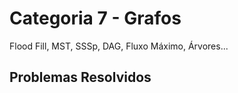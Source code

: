 # Categoria 7 - Grafos
Flood Fill, MST, SSSp, DAG, Fluxo Máximo, Árvores...

## Problemas Resolvidos

